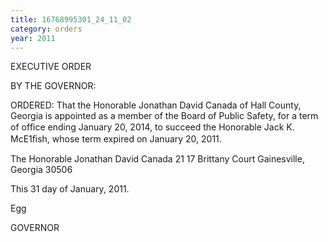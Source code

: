 ```yaml
---
title: 16768995301_24_11_02
category: orders
year: 2011
---
```

 

EXECUTIVE ORDER

BY THE GOVERNOR:

ORDERED: That the Honorable Jonathan David Canada of Hall County,
Georgia is appointed as a member of the Board of Public Safety,
for a term of ofﬁce ending January 20, 2014, to succeed the
Honorable Jack K. McE1ﬁsh, whose term expired on January 20,
2011.

The Honorable Jonathan David Canada
21 17 Brittany Court
Gainesville, Georgia 30506

This 31 day of January, 2011.

Egg

GOVERNOR

